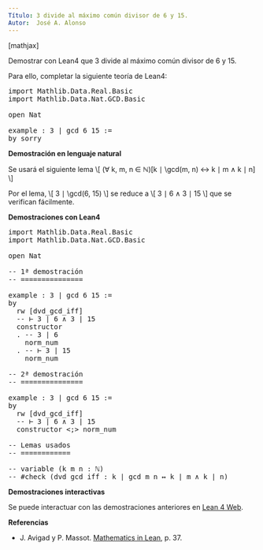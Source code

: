 ```yaml
---
Título: 3 divide al máximo común divisor de 6 y 15.
Autor:  José A. Alonso
---
```


[mathjax]

Demostrar con Lean4 que 3 divide al máximo común divisor de 6 y 15.

Para ello, completar la siguiente teoría de Lean4:

<pre lang="lean">
import Mathlib.Data.Real.Basic
import Mathlib.Data.Nat.GCD.Basic

open Nat

example : 3 ∣ gcd 6 15 :=
by sorry
</pre>
<!--more-->

<b>Demostración en lenguaje natural</b>

Se usará el siguiente lema
\\[ (∀ k, m, n ∈ ℕ)[k ∣ \gcd(m, n) ↔ k ∣ m ∧ k ∣ n] \\]

Por el lema,
\\[ 3 ∣ \gcd(6, 15) \\]
se reduce a
\\[ 3 ∣ 6 ∧ 3 ∣ 15 \\]
que se verifican fácilmente.

<b>Demostraciones con Lean4</b>

<pre lang="lean">
import Mathlib.Data.Real.Basic
import Mathlib.Data.Nat.GCD.Basic

open Nat

-- 1ª demostración
-- ===============

example : 3 ∣ gcd 6 15 :=
by
  rw [dvd_gcd_iff]
  -- ⊢ 3 ∣ 6 ∧ 3 ∣ 15
  constructor
  . -- 3 ∣ 6
    norm_num
  . -- ⊢ 3 ∣ 15
    norm_num

-- 2ª demostración
-- ===============

example : 3 ∣ gcd 6 15 :=
by
  rw [dvd_gcd_iff]
  -- ⊢ 3 ∣ 6 ∧ 3 ∣ 15
  constructor <;> norm_num

-- Lemas usados
-- ============

-- variable (k m n : ℕ)
-- #check (dvd_gcd_iff : k ∣ gcd m n ↔ k ∣ m ∧ k ∣ n)
</pre>

<b>Demostraciones interactivas</b>

Se puede interactuar con las demostraciones anteriores en <a href="https://live.lean-lang.org/#url=https://raw.githubusercontent.com/jaalonso/Calculemus2/main/src/Divisor_del_mcd.lean" rel="noopener noreferrer" target="_blank">Lean 4 Web</a>.

<b>Referencias</b>

<ul>
<li> J. Avigad y P. Massot. <a href="https://bit.ly/3U4UjBk">Mathematics in Lean</a>, p. 37.</li>
</ul>
